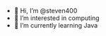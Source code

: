 - 👋 Hi, I’m @steven400
- 👀 I’m interested in computing
- 🌱 I’m currently learning Java

<!---
steven400/steven400 is a ✨ special ✨ repository because its `README.md` (this file) appears on your GitHub profile.
You can click the Preview link to take a look at your changes.
--->
